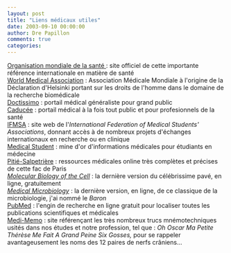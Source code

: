 ```yaml
---
layout: post
title: "Liens médicaux utiles"
date: 2003-09-10 00:00:00
author: Dre Papillon
comments: true
categories: 
---
```



[Organisation mondiale de la santé ](http://www.who.int/fr/): site officiel de cette importante référence internationale en matière de santé<BR>[World Medical Association](http://www.wma.net/e/) : Association Médicale Mondiale à l'origine de la Déclaration d'Helsinki portant sur les droits de l'homme dans le domaine de la recherche biomédicale<BR>[Doctissimo](http://www.doctissimo.fr/) : portail médical généraliste pour grand public<BR>[Caducée](http://www.caducee.net/) : portail médical à la fois tout public et pour profesionnels de la santé<BR>[IFMSA](http://www.ifmsa.org/) : site web de l'*International Federation of Medical Students' Associations*, donnant accès à de nombreux projets d'échanges internationaux en recherche ou en clinique<BR>[Medical Student](http://www.medicalstudent.com/) : mine d'or d'informations médicales pour étudiants en médecine<BR>[Pitié-Salpetrière](http://www.chups.jussieu.fr/en-ligne/index.html) : ressources médicales online très complètes et précises de cette fac de Paris<BR>[*Molecular Biology of the Cell*](http://www.ncbi.nlm.nih.gov/books/bv.fcgi?call=bv.View..ShowTOC&amp;rid=cell.TOC&amp;depth=2) : la dernière version du célébrissime pavé, en ligne, gratuitement<BR>[*Medical Microbiology*](http://gsbs.utmb.edu/microbook/) : la dernière version, en ligne, de ce classique de la microbiologie, j'ai nommé le *Baron<BR>*[PubMed](http://www.ncbi.nlm.nih.gov/PubMed/) : l'engin de recherche en ligne gratuit pour localiser toutes les publications scientifiques et médicales<BR>[Medi-Memo](http://www.medi-memo.com/FR/) : site référençant les très nombreux trucs mnémotechniques usités dans nos études et notre profession, tel que : *Oh Oscar Ma Petite Thérèse Me Fait A Grand Peine Six Gosses,* pour se rappeler avantageusement les noms des 12 paires de nerfs crâniens...
